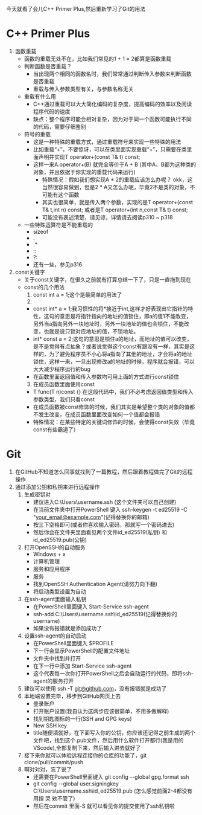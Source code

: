 今天就看了会儿C++ Primer Plus,然后重新学习了Git的用法

# C++ Primer Plus

1. 函数重载
    - 函数的重载无处不在，比如我们常见的1 + 1 = 2都算是函数重载
    - 判断函数是否重载？
      - 当出现两个相同的函数名时，我们常常通过判断传入参数来判断函数是否重载
      - 重载与传入参数类型有关，与参数名称无关
    - 重载有什么用
      - C++通过重载可以大大简化编码的复杂度，提高编码的效率以及阅读程序代码的速度
      - 缺点：整个程序可能会相对复杂，因为对于同一个函数可能执行不同的代码，需要仔细鉴别
    - 符号的重载
      - 这是一种特殊的重载方式，通过重载符号来实现一些特殊的用法
      - 比如重载“+”，不要惊讶，可以在类里面实现重载“+”，只需要在类里面声明并实现T operator+(const T& t) const;
      - 这样一来A.operator+(B) 就完全等价于A + B   (其中A、B都为这种类的对象，并且依据于你实现的重载代码来运行)
        - 特殊情况：假如我们想实现A * 2的重载应该怎么办呢？    okk，这当然很容易做到，但是2 * A又怎么办呢，毕竟2不是类的对象，不可能有这个函数
        - 其实也很简单，就是传入两个参数，实现的是T operator+(const T& t,int n) const; 或者是T operator+(int n,const T& t) const;
        - 可能没有表述清楚，请见谅，详情请去阅读p310 ~ p318
    - 一些特殊运算符是不能重载的
      - sizeof
      - .
      - .*
      - ::
      - ?:
      - 还有一些，参见p316
2. const关键字
    - 关于const关键字，在很久之前就有打算总结一下了，只是一直拖到现在
    - const的几个用法
      1. const int a = 1;这个是最简单的用法了
      2. 
        - const int* a = 1;我习惯性的将*接近于int,这样才好表现出它指针的特性，这句的意思是将指针指向的地址的值锁住，即a的值1不能改变，另外当a指向另外一块地址时，另外一块地址的值也会锁住，不能改变，也就是说只锁对应地址的值，不锁地址。
        - int* const a = 2;这句的意思是锁住a的地址，而地址的值可以改变，是不是觉得有点抽象？或者说觉得这个const有跟没有一样，其实是这样的，为了避免程序员不小心将a指向了其他的地址，才会将a的地址锁住，这样一来，一旦出现修改a的地址的时候，程序就会报错，可以大大减少程序运行的bug
        - 在函数里面返回值和传入参数均可用上面的方式进行const锁住
      3. 在成员函数里面使用const
        - T func(T n)const {} 在这段代码中，我们不必考虑返回值类型和传入参数类型，我们只看const
        - 在成员函数被const修饰的时候，我们其实是希望整个类的对象的值都不发生改变，在成员函数里面改变如何一个值都会报错
        - 特殊情况：在某些特定的关键词修饰的时候，会使得const失效（毕竟const有些霸道了）

# Git

1. 在GitHub不知道怎么回事就找到了一篇教程，然后跟着教程做完了Git的远程操作
2. 通过添加公钥和私钥来进行远程操作
   1. 生成密钥对
      - 建议进入C:\Users\username\.ssh  (这个文件夹可以自己创建)
      - 在当前文件夹中打开PowerShell 键入 ssh-keygen -t ed25519 -C "your_email@example.com"(记得替换你的邮箱)
      - 按三下空格即可(或者你喜欢输入密码，那就写一个密码进去)
      - 然后你会在文件夹里面看见两个文件id_ed25519(私钥) 和id_ed25519.pub(公钥)
   2. 打开OpenSSH的自动服务
      - Windows + x
      - 计算机管理
      - 服务和应用程序
      - 服务
      - 找到OpenSSH Authentication Agent(请努力向下翻)
      - 将启动类型设置为自动
   3. 在ssh-agent里面输入私钥
      - 在PowerShell里面键入 Start-Service ssh-agent
      - ssh-add C:\Users\username\.ssh\id_ed25519(记得替换你的username)
      - 如果没有报错就是添加成功了
   4. 设置ssh-agent的自动启动
      - 在PowerShell里面键入 $PROFILE
      - 下一行会显示PowerShell的配置文件地址
      - 文件夹中找到并打开
      - 在下一行中添加 Start-Service ssh-agent
      - 这个代表每一次你打开PowerShell之后会自动运行的代码，即将ssh-agent的服务打开
   5. 建议可以使用 ssh -T git@github.com，没有报错就是成功了
   6. 本地端设置完毕，移步到GitHub网页上去
      - 登录账户
      - 打开账户设置(我自认为这两步应该很简单，不用多做解释)
      - 找到钥匙图标的一行(SSH and GPG keys)
      - New SSH key
      - title随便填就好，在下面写入你的公钥，你应该还记得之前生成的两个文件吧，找到这个.pub文件，然后用什么软件打开都行(我是用的VScode),全部复制下来，然后输入进去就好了
   7. 接下来你就可以体验远程连接你的仓库的功能了，git clone/pull/commit/push
   8. 啊对对对，忘了说了
      - 还需要在PowerShell里面键入 git config --global gpg.format ssh
      - git config --global user.signingkey C:\Users\username\.ssh\id_ed25519.pub    (怎么感觉前面2-4都没有用捏 哭 欸不管了)
      - 然后在commit 里面-S 就可以看见你的提交使用了ssh私钥啦